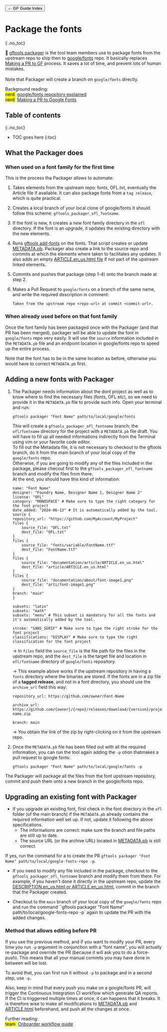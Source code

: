 <link href="style.css" rel="stylesheet">

<a href="./index"><button class="button button-i">&larr; GF Guide Index</button></a>

# Package the fonts
{:.no_toc}

<div class="callout">

🦦  <a href="https://github.com/googlefonts/gftools/tree/main/docs/gftools-packager">gftools packager</a> is the tool team members use to package fonts from the upstream repo to ship then to <a href="https://github.com/google/fonts">google/fonts</a> repo. It basically replaces <a href="./making-pr">Making a PR to GF</a> process. It saves a lot of time, and prevent lots of human mistakes.
<br><br>
Note that Packager will create a branch on <code>google/fonts</code> directly. 
</div>

<div class="context-reading">
    Background reading:<br>
    <mark class="purple">nerd&nbsp;</mark> <a href="./googlefonts">google/fonts repository explained</a>
    <br>
    <mark class="purple">nerd&nbsp;</mark> <a href="./making-pr">Making a PR to Google Fonts</a>
</div>

## Table of contents
{:.no_toc}
* TOC goes here
{:toc}

## What the Packager does

### When used on a font family for the first time

This is the process tha Packager allows to automate:

1.  Takes elements from the upstream repo: fonts, OFL.txt, eventually the Article file if available. It can also package fonts from a `tag release`, which is quite practical.
2.  Creates a local branch of your local clone of google/fonts It should follow this scheme: `gftools_packager_ofl_fontname`.
3.  If the font is new, it creates a new font family directory in the `ofl` directory. If the font is an upgrade, it updates the existing directory with the new elements.
4.  Runs [gftools add-fonts](making-pr.md) on the fonts. That script creates or update [METADATA.pb](metadata.md). Packager also create a link to the source repo and commits at which the elements where taken to facilitates any updates. It also adds an empty [ARTICLE.en_us.html file](article.md) if not part of the upstream linked elements.
5.  Commits and pushes that package (step 1-4) onto the branch made at step 2.
6.  Makes a Pull Request to `google/fonts` on a branch of the same name, and write the required description in comment:

    ``` code
    Taken from the upstream repo <repo-url> at commit <commit-url>.
    ```

### When already used before on that font family

Once the font family has been packaged once with the Packager (and that PR has been merged), packager will be able to update the font in `google/fonts` repo very easily. It will use the `source` information included in the `METADATA.pb` file and an endpoint location in google/fonts repo to speed up the entire process.

Note that the font has to be in the same location as before, otherwise you would have to correct `METADATA.pb` first.

## Adding a new fonts with Packager

1.  The Packager needs information about the dont project as well as to know where to find the necessary files (fonts, OFL etc), so we need to provide it in the `METADATA.pb` file to provide such info. Open your terminal and run:

    ``` code
    gftools packager "Font Name" path/to/local/google/fonts
    ```

    This will create a `gftools_packager_ofl_fontname` branch; the `ofl/fontname` directory for the project with a `METADATA.pb` file draft. You will have to fill up all needed informations indirectly from the Terminal using vim or your favorite code editor.
    <br>
    To fill out the Metadata file, it is not necessary to checkout to the gftools branch, do it from the main branch of your local copy of the `google/fonts` repo.
    <br>
    Otherwise, if you are going to modify any of the files included in the package, please checout first to the `gftools_packager_ofl_fontname` branch and modify the files from there.
    <br>
    At the end, you should have this kind of information:

    ``` code
    name: "Font Name"
    designer: "Foundry Name, Designer Name 1, Designer Name 2"
    license: "OFL"
    category: "MONOSPACE" # Make sure to type the right category for the font project
    date_added: "2024-06-13" # It is automatically added by the tool.
    source {
    repository_url: "https://github.com/MyAccount/MyProject"
    files {
        source_file: "OFL.txt"
        dest_file: "OFL.txt"
    }
    files {
        source_file: "fonts/variable/FontName.ttf"
        dest_file: "FontName.ttf"
    }
    files {
        source_file: "documentation/article/ARTICLE.en_us.html"
        dest_file: "article/ARTICLE.en_us.html"
    }
    files {
        source_file: "documentation/about/font-image1.png"
        dest_file: "arti/font-image1.png"
    }
    branch: "main"
    }

    subsets: "latin"
    subsets: "math"
    subsets: "menu" # This subset is mandatory for all the fonts and it's automatically added by the tool.

    stroke: "SANS_SERIF" # Make sure to type the right stroke for the font project
    classifications: "DISPLAY" # Make sure to type the right classification for the font project
    ```

    → In `files` field the `source_file` is the file path for the files in the upstream repo, and the `dest_file` is the target file and location in `ofl/fontname` directory of `google/fonts` repository.

    → This example above works if the upstream repository in having a `fonts` directory where the binaries are stored. If the fonts are in a zip file of a **tagged release**, and not in a font directory, you should use the `archive_url` field this way:

    ``` code
    repository_url: https://github.com/owner/Font-Name

    archive_url: https://github.com/{owner}/{repo}/releases/download/{version}/project-name.zip

    branch: main
    ```

    → You obtain the link of the zip by right-clicking on it from the upstream repo.

2.  Once the `METADATA.pb` file has been filled out with all the required information, you can run the tool again adding the `-p` otion thatmakes a pull request to google fonts:

    ``` code
    gftools packager "Font Name" path/to/local/google/fonts -p
    ```

The Packager will package all the files from the font upstream repository, commit and push them onto a new branch in the google/fonts repo. 

## Upgrading an existing font with Packager

- If you upgrade an existing font, first check in the font directory in the `ofl` folder (of the main branch) if the `METADATA.pb` already contains the required information well set up. If not, update it following the above specifications. 
  - The informations are correct: make sure the branch and file paths are still up to date.
  - The source URL (or the archive URL) located in [METADATA.pb](metadata.md) is still correct.

If yes, run the command for a to create the PR `gftools packager "Font Name" path/to/local/google-fonts-repo -p`.

- If you need to modify any file included in the package, checkout to the `gftools_packager_ofl_fontname` branch and modify them from there. For example, if you haven't done it directly in the upstream repo, update the [DESCRIPTION.en_us.html or ARTICLE.en_us.html](./article.md), commit in the branch that the Packager created.

- Checkout to the `main` branch of your local copy of the `google/fonts` repo and run the command ``gftools packager "Font Name" path/to/local/google-fonts-repo -p` again to update the PR with the added changes.

### Method that allows editing before PR

If you use the previous method, and if you want to modify your PR, every time you run `-p` argument in conjunction with a “font name”, you will actually re-package and override the PR (because it will ask you to do a force-push). This means that all your manual commits you may have done in between will be lost.

To avoid that, you can first run it without `-p` to package and in a second step, use `-p`. 

Also, keep in mind that every push you make on a google/fonts PR, will trigger the Continuous Integration CI workflow which generate QA reports. If the CI is triggerred multiple times at once, it can happens that it breaks. It is therefore wise to make all modifications to [METADATA.pb](metadata.md) and [ARTICLE.html](article.md) beforehand, and push all the changes at once.

<div class="next-reading">
    Further reading:<br>
    <mark class="brown">team&nbsp;</mark> <a href="./onboarder-workflow">Onboarder workflow guide</a>
</div>
